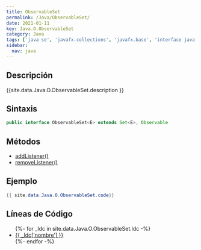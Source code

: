 ```yaml
---
title: ObservableSet
permalink: /Java/ObservableSet/
date: 2021-01-11
key: Java.O.ObservableSet
category: Java
tags: ['java se', 'javafx.collections', 'javafx.base', 'interface java', 'JavaFX 2.1']
sidebar: 
  nav: java
---
```


## Descripción
{{site.data.Java.O.ObservableSet.description }}

## Sintaxis
~~~java
public interface ObservableSet<E> extends Set<E>, Observable
~~~

## Métodos
* [addListener()](/Java/ObservableSet/addListener)
* [removeListener()](/Java/ObservableSet/removeListener)

## Ejemplo
~~~java
{{ site.data.Java.O.ObservableSet.code}}
~~~

## Líneas de Código
<ul>
{%- for _ldc in site.data.Java.O.ObservableSet.ldc -%}
   <li>
       <a href="{{_ldc['url'] }}">{{ _ldc['nombre'] }}</a>
   </li>
{%- endfor -%}
</ul>
